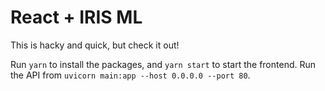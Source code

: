 # React + IRIS ML
This is hacky and quick, but check it out!

Run `yarn` to install the packages, and `yarn start` to start the frontend. Run the API from `uvicorn main:app --host 0.0.0.0 --port 80`.
